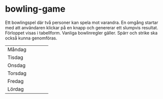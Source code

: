 # bowling-game

Ett bowlingspel där två personer kan spela mot varandra. En omgång startar med att användaren klickar på en knapp och genererar ett slumpvis resultat. Förloppet visas i tabellform. Vanliga bowlinregler gäller. Spärr och strike ska också kunna genomföras.

|               |                        |   |   |   |
|---------------|------------------------|---|---|---|
| M&aring;ndag  |                        |   |   |   |
| Tisdag        |                        |   |   |   |
| Onsdag        |                        |   |   |   |
| Torsdag       |                        |   |   |   |
| Fredag        |                        |   |   |   |
| L&ouml;rdag   |                        |   |   |   |
